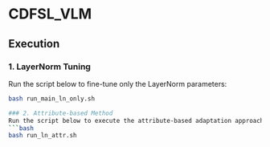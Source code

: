 # CDFSL_VLM
##  Execution

### 1. LayerNorm Tuning
Run the script below to fine-tune only the LayerNorm parameters:
```bash
bash run_main_ln_only.sh

### 2. Attribute-based Method
Run the script below to execute the attribute-based adaptation approach:
```bash
bash run_ln_attr.sh
